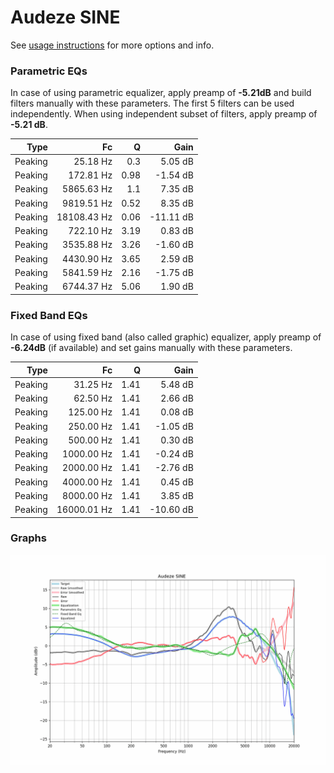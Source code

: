 # Audeze SINE
See [usage instructions](https://github.com/jaakkopasanen/AutoEq#usage) for more options and info.

### Parametric EQs
In case of using parametric equalizer, apply preamp of **-5.21dB** and build filters manually
with these parameters. The first 5 filters can be used independently.
When using independent subset of filters, apply preamp of **-5.21 dB**.

| Type    | Fc          |    Q | Gain      |
|--------:|------------:|-----:|----------:|
| Peaking | 25.18 Hz    | 0.3  | 5.05 dB   |
| Peaking | 172.81 Hz   | 0.98 | -1.54 dB  |
| Peaking | 5865.63 Hz  | 1.1  | 7.35 dB   |
| Peaking | 9819.51 Hz  | 0.52 | 8.35 dB   |
| Peaking | 18108.43 Hz | 0.06 | -11.11 dB |
| Peaking | 722.10 Hz   | 3.19 | 0.83 dB   |
| Peaking | 3535.88 Hz  | 3.26 | -1.60 dB  |
| Peaking | 4430.90 Hz  | 3.65 | 2.59 dB   |
| Peaking | 5841.59 Hz  | 2.16 | -1.75 dB  |
| Peaking | 6744.37 Hz  | 5.06 | 1.90 dB   |

### Fixed Band EQs
In case of using fixed band (also called graphic) equalizer, apply preamp of **-6.24dB**
(if available) and set gains manually with these parameters.

| Type    | Fc          |    Q | Gain      |
|--------:|------------:|-----:|----------:|
| Peaking | 31.25 Hz    | 1.41 | 5.48 dB   |
| Peaking | 62.50 Hz    | 1.41 | 2.66 dB   |
| Peaking | 125.00 Hz   | 1.41 | 0.08 dB   |
| Peaking | 250.00 Hz   | 1.41 | -1.05 dB  |
| Peaking | 500.00 Hz   | 1.41 | 0.30 dB   |
| Peaking | 1000.00 Hz  | 1.41 | -0.24 dB  |
| Peaking | 2000.00 Hz  | 1.41 | -2.76 dB  |
| Peaking | 4000.00 Hz  | 1.41 | 0.45 dB   |
| Peaking | 8000.00 Hz  | 1.41 | 3.85 dB   |
| Peaking | 16000.01 Hz | 1.41 | -10.60 dB |

### Graphs
![](./Audeze%20SINE.png)